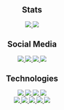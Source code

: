 <h2 align="center">Stats</h2>
<div align="center">
  <a href="https://github.com/search?o=desc&q=user%3Ayurkth&s=stars&type=Repositories" target="_blank">
    <img
      src="https://github-readme-stats.vercel.app/api?username=yurkth&hide=prs,issues,contribs&count_private=true&show_icons=true&title_color=454341&text_color=454341&icon_color=92cfbb">
    <img
      src="https://github-readme-stats.vercel.app/api/top-langs/?username=yurkth&hide=html&layout=compact&title_color=454341&text_color=454341">
  </a>
</div>

<h2 align="center">Social Media</h2>
<div align="center">
  <a href="https://twitter.com/yurkth" target="_blank">
    <img
      src="https://img.shields.io/twitter/follow/yurkth?label=Twitter&logo=twitter&logoColor=white&style=flat-square&color=1da1f2">
  </a>
  <a href="https://www.reddit.com/user/yurkth" target="_blank">
    <img
      src="https://img.shields.io/reddit/user-karma/combined/yurkth?label=Reddit&logo=reddit&logoColor=white&style=flat-square&color=ff4500">
  </a>
  <a href="https://github.com/yurkth" target="_blank">
    <img src="https://img.shields.io/github/followers/yurkth?label=GitHub&logo=github&style=flat-square">
  </a>
  <a href="https://yurkth.hateblo.jp" target="_blank">
    <img
      src="https://img.shields.io/badge/-Hatena Blog-gray?style=flat-square">
  </a>
</div>

<h2 align="center">Technologies</h2>
<div align="center">
  <a href="https://github.com/search?l=Python&o=desc&q=user%3Ayurkth&s=stars&type=Repositories" target="_blank">
    <img src="https://img.shields.io/badge/-Python-gray?logo=python&logoColor=white&style=flat-square">
  </a>
  <a href="https://github.com/search?l=C%2B%2B&o=desc&q=user%3Ayurkth&s=stars&type=Repositories" target="_blank">
    <img src="https://img.shields.io/badge/-C++-gray?logo=c%2B%2B&logoColor=white&style=flat-square">
  </a>
  <a href="https://github.com/search?l=JavaScript&o=desc&q=user%3Ayurkth&s=stars&type=Repositories" target="_blank">
    <img src="https://img.shields.io/badge/-JavaScript-gray?logo=javascript&logoColor=white&style=flat-square">
  </a>
  <a href="https://github.com/search?l=C%23&o=desc&q=user%3Ayurkth&s=stars&type=Repositories" target="_blank">
    <img src="https://img.shields.io/badge/-C%23-gray?logo=c+sharp&logoColor=white&style=flat-square">
  </a>
</div>
<div align="center">
  <a href="https://github.com/search?l=C%2B%2B&o=desc&q=user%3Ayurkth&s=stars&type=Repositories" target="_blank">
    <img
      src="https://img.shields.io/badge/-OpenSiv3D-gray?style=flat-square">
  </a>
  <a href="https://github.com/search?l=JavaScript&o=desc&q=user%3Ayurkth&s=stars&type=Repositories" target="_blank">
    <img src="https://img.shields.io/badge/-Vue.js-gray?logo=vue.js&logoColor=white&style=flat-square">
  </a>
  <a href="https://github.com/search?l=Lua&o=desc&q=user%3Ayurkth&s=stars&type=Repositories" target="_blank">
    <img src="https://img.shields.io/badge/-Lua-gray?logo=lua&logoColor=white&style=flat-square">
  </a>
  <a href="https://github.com/search?l=HTML&o=desc&q=user%3Ayurkth&s=stars&type=Repositories" target="_blank">
    <img src="https://img.shields.io/badge/-HTML5-gray?logo=html5&logoColor=white&style=flat-square">
  </a>
  <a href="https://github.com/search?l=CSS&o=desc&q=user%3Ayurkth&s=stars&type=Repositories" target="_blank">
    <img src="https://img.shields.io/badge/-CSS3-gray?logo=css3&logoColor=white&style=flat-square">
  </a>
</div>

